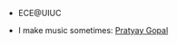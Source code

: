 - ECE@UIUC 

- I make music sometimes: <a href="https://www.youtube.com/@pratsgo">Pratyay Gopal</a>
